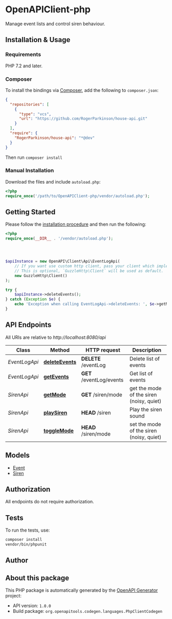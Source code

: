 # OpenAPIClient-php

Manage event lists and control siren behaviour.


## Installation & Usage

### Requirements

PHP 7.2 and later.

### Composer

To install the bindings via [Composer](https://getcomposer.org/), add the following to `composer.json`:

```json
{
  "repositories": [
    {
      "type": "vcs",
      "url": "https://github.com/RogerParkinson/house-api.git"
    }
  ],
  "require": {
    "RogerParkinson/house-api": "*@dev"
  }
}
```

Then run `composer install`

### Manual Installation

Download the files and include `autoload.php`:

```php
<?php
require_once('/path/to/OpenAPIClient-php/vendor/autoload.php');
```

## Getting Started

Please follow the [installation procedure](#installation--usage) and then run the following:

```php
<?php
require_once(__DIR__ . '/vendor/autoload.php');




$apiInstance = new OpenAPI\Client\Api\EventLogApi(
    // If you want use custom http client, pass your client which implements `GuzzleHttp\ClientInterface`.
    // This is optional, `GuzzleHttp\Client` will be used as default.
    new GuzzleHttp\Client()
);

try {
    $apiInstance->deleteEvents();
} catch (Exception $e) {
    echo 'Exception when calling EventLogApi->deleteEvents: ', $e->getMessage(), PHP_EOL;
}

```

## API Endpoints

All URIs are relative to *http://localhost:8080/api*

Class | Method | HTTP request | Description
------------ | ------------- | ------------- | -------------
*EventLogApi* | [**deleteEvents**](docs/Api/EventLogApi.md#deleteevents) | **DELETE** /eventLog | Delete list of events
*EventLogApi* | [**getEvents**](docs/Api/EventLogApi.md#getevents) | **GET** /eventLog/events | Get list of events
*SirenApi* | [**getMode**](docs/Api/SirenApi.md#getmode) | **GET** /siren/mode | get the mode of the siren (noisy, quiet)
*SirenApi* | [**playSiren**](docs/Api/SirenApi.md#playsiren) | **HEAD** /siren | Play the siren sound
*SirenApi* | [**toggleMode**](docs/Api/SirenApi.md#togglemode) | **HEAD** /siren/mode | set the mode of the siren (noisy, quiet)

## Models

- [Event](docs/Model/Event.md)
- [Siren](docs/Model/Siren.md)

## Authorization
All endpoints do not require authorization.
## Tests

To run the tests, use:

```bash
composer install
vendor/bin/phpunit
```

## Author



## About this package

This PHP package is automatically generated by the [OpenAPI Generator](https://openapi-generator.tech) project:

- API version: `1.0.0`
- Build package: `org.openapitools.codegen.languages.PhpClientCodegen`
